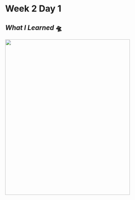 # Week 2 Day 1
## ***What I Learned*** :flying_saucer: 

<img src="https://user-images.githubusercontent.com/89555635/131222253-d5d40b25-f463-4751-8694-ea14f4920011.jpg" width="400" height="500">
